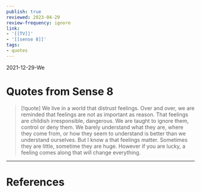 ```yaml
---
publish: true
reviewed: 2023-04-29
review-frequency: ignore
link:
- '[[TV]]'
- '[[sense 8]]'
tags:
- quotes
---
```

2021-12-29-We

# Quotes from Sense 8
> [!quote]
We live in a world that distrust feelings. Over and over, we are reminded that feelings are not as important as reason.
That feelings are childish irresponsible, dangerous. We are taught to ignore them, control or deny them.
We barely understand what they are, where they come from, or how they seem to understand is better than we understand ourselves.
But I know a that feelings matter. Sometimes they are little, sometime they are huge. However if you are lucky, a feeling comes along that will change everything.

---
# References
